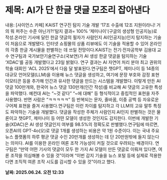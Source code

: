 # **제목: AI가 단 한글 댓글 모조리 잡아낸다**

  내용: [사이언스 카페] KAIST 연구진 탐지 기술 개발							‘17조 수출에 12조 지원이라니! 거의 뭐 퍼주는 수준 아닌가?!’탐지 결과= 100% ‘제미나이’(구글의 생성형 인공지능)로 작성.온라인 기사에 달린 한글 댓글의 필자가 사람인지 AI(인공지능)인지 탐지하는 기술이 처음으로 개발됐다. 인터넷 쇼핑몰의 상품 리뷰에도 이 기술을 적용할 수 있어 온라인의 각종 한글 게시물을 판별하는 데 쓰일 전망이다.KAIST는 전기·전자공학부 김용대 교수 연구팀과 국가보안기술연구소(국보연)가 AI 생성 한글 댓글을 탐지하는 기술 ‘XDAC’를 공동 개발했다고 23일 밝혔다. 연구 결과는 AI 자연어 처리 분야 최고 권위의 학술 대회인 ‘ACL 2025′에서 다음 달 발표된다.연구팀은 챗GPT, 제미나이 등 14종의 대규모 언어모델(LLM)을 이용해 뉴스 댓글을 생성하고, 여기에 문장 부호와 감정 표현 이모티콘 등을 추가해 인간과 유사한 댓글을 만드는 시스템을 개발했다. 이렇게 만든 AI 댓글 100만개와, 한국어 뉴스 댓글 130만개(인간 작성)를 비교해 AI 댓글의 고유한 특성을 파악했다. 예컨대 AI는 “~것 같다” “~에 대해” 등 형식적이고 중립적인 표현을 자주 사용했다. 반면 사람은 “ㅋㅋㅋㅋㅋ” 등 반복되는 문자, 줄바꿈, 이중 공백 등 자유로운 구어체 표현을 즐겨 사용했다.연구팀은 이런 차이를 탐지하고 각 LLM의 고유 말투 특징도 파악하는 기술을 개발했다. 댓글을 작성한 주체가 사람인지 AI인지 판별하는 것은 물론이고 챗GPT, 제미나이 등 어떤 모델이 생성한 것인지도 감지한다. 이번에 개발한 기술(XDAC)은 AI 생성 댓글인지 여부를 98.5%의 정확도로 판별했다.연구팀에 따르면, 오픈AI의 GPT-4o(오)로 댓글 1개를 생성하는 비용은 약 1원 수준이다. 이는 국내 주요 뉴스 플랫폼의 하루 평균 댓글 수인 20만개를 생성하는 데 단 20만원밖에 들지 않는다는 의미다. AI를 이용한 온라인 여론 조작 가능성이 커질 것으로 우려되는 배경이다. 연구팀은 “만약 어떤 기사의 댓글이 모두 한 가지 AI 모델이 만든 댓글로 이뤄져 있다면, 여론 조작을 의심해볼 수 있을 것”이라며 “이번 감지 기술을 뉴스 포털 등에 실제로 적용한다면 조직적 여론 조작 시도를 감시할 수 있을 것”이라고 했다.

  **날짜: 2025.06.24. 오전 12:33**